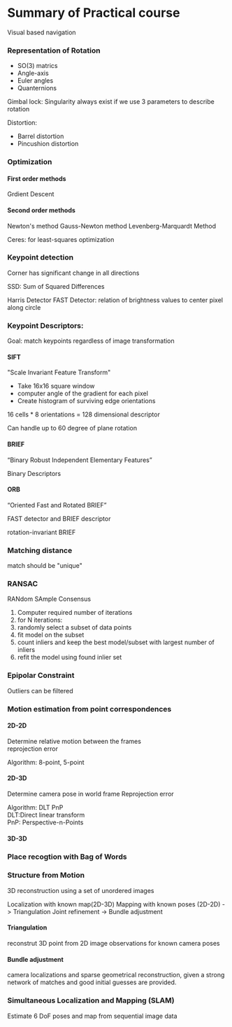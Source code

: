 # Summary of Practical course
Visual based navigation

### Representation of Rotation
- SO(3) matrics
- Angle-axis
- Euler angles
- Quanternions

Gimbal lock:
Singularity always exist if we use 3 parameters to describe rotation

Distortion:
- Barrel distortion
- Pincushion distortion

### Optimization
#### First order methods
Grdient Descent

#### Second order methods
Newton's method
Gauss-Newton method
Levenberg-Marquardt Method

Ceres:
for least-squares optimization

### Keypoint detection

Corner has significant change in all directions

SSD: Sum of Squared Differences

Harris Detector
FAST Detector: relation of brightness values to center pixel along circle

### Keypoint Descriptors:
Goal: match keypoints regardless of image transformation

#### SIFT
"Scale Invariant Feature Transform"

- Take 16x16 square window 
- computer angle of the gradient for each pixel
- Create histogram of surviving edge orientations

16 cells * 8 orientations = 128 dimensional descriptor

Can handle up to 60 degree of plane rotation

#### BRIEF
“Binary Robust Independent Elementary Features”

Binary Descriptors

#### ORB
“Oriented Fast and Rotated BRIEF”

FAST detector and BRIEF descriptor

rotation-invariant BRIEF

### Matching distance

match should be "unique"

### RANSAC
RANdom SAmple Consensus

1. Computer required number of iterations
2. for N iterations:
  1. randomly select a subset of data points
  2. fit model on the subset
  3. count inliers and keep the best model/subset with largest number of inliers
3. refit the model using found inlier set


### Epipolar Constraint
Outliers can be filtered

### Motion estimation from point correspondences
#### 2D-2D
Determine relative motion between the frames\
reprojection error

Algorithm: 8-point, 5-point
#### 2D-3D
Determine camera pose in world frame
Reprojection error

Algorithm: DLT PnP \
DLT:Direct linear transform \
PnP: Perspective-n-Points
#### 3D-3D

### Place recogtion with Bag of Words

### Structure from Motion
3D reconstruction using a set of unordered images

Localization with known map(2D-3D)
Mapping with known poses (2D-2D) -> Triangulation
Joint refinement -> Bundle adjustment

#### Triangulation
reconstrut 3D point from 2D image observations for known camera poses

#### Bundle adjustment

camera localizations and sparse geometrical reconstruction, given a strong
network of matches and good initial guesses are provided.

### Simultaneous Localization and Mapping (SLAM)
Estimate 6 DoF poses and map from sequential image data


